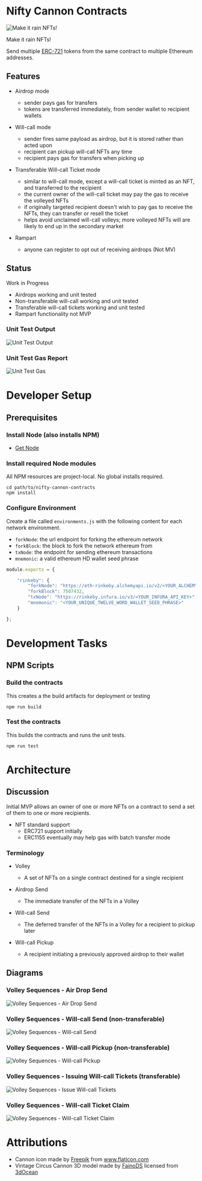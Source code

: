 # Nifty Cannon Contracts
![Make it rain NFTs!](images/banner-800x200.png)

Make it rain NFTs!

Send multiple [ERC-721](http://erc721.org/) tokens from the same contract to multiple Ethereum addresses. 

## Features
* Airdrop mode 
  - sender pays gas for transfers
  - tokens are transferred immediately, from sender wallet to recipient wallets
  
* Will-call mode
  - sender fires same payload as airdrop, but it is stored rather than acted upon
  - recipient can pickup will-call NFTs any time
  - recipient pays gas for transfers when picking up

* Transferable Will-call Ticket mode
  - similar to will-call mode, except a will-call ticket is minted as an NFT, and transferred to the recipient
  - the current owner of the will-call ticket may pay the gas to receive the volleyed NFTs
  - if originally targeted recipient doesn't wish to pay gas to receive the NFTs, they can transfer or resell the ticket
  - helps avoid unclaimed will-call volleys; more volleyed NFTs will are likely to end up in the secondary market
  
* Rampart
  - anyone can register to opt out of receiving airdrops (Not MV)

## Status
Work in Progress
* Airdrops working and unit tested
* Non-transferable will-call working and unit tested
* Transferable will-call tickets working and unit tested
* Rampart functionality not MVP

### Unit Test Output
![Unit Test Output](images/Unit_Test_Output.png)

### Unit Test Gas Report
![Unit Test Gas](images/Unit_Test_Gas.png)

# Developer Setup
## Prerequisites
### Install Node (also installs NPM)
 * [Get Node](https://nodejs.org/en/download/)

### Install required Node modules
All NPM resources are project-local. No global installs required. 

```
cd path/to/nifty-cannon-contracts
npm install
```

### Configure Environment
Create a file called `environments.js` with the following content for each network environment.
* `forkNode`: the url endpoint for forking the ethereum network
* `forkBlock`: the block to fork the network ethereum from
* `txNode`: the endpoint for sending ethereum transactions
* `mnemonic`: a valid ethereum HD wallet seed phrase

```javascript
module.exports = {

    "rinkeby": {
        "forkNode": "https://eth-rinkeby.alchemyapi.io/v2/<YOUR_ALCHEMY_API_KEY>",
        "forkBlock": 7507432,
        "txNode": "https://rinkeby.infura.io/v3/<YOUR_INFURA_API_KEY>",
        "mnemonic": "<YOUR_UNIQUE_TWELVE_WORD_WALLET_SEED_PHRASE>"
    }

};
```

# Development Tasks
## NPM Scripts
### Build the contracts
This creates a the build artifacts for deployment or testing

```npm run build```

### Test the contracts
This builds the contracts and runs the unit tests.

```npm run test```

# Architecture
## Discussion
Initial MVP allows an owner of one or more NFTs on a contract to send a set of them to one or more recipients.

* NFT standard support
  - ERC721 support initially
  - ERC1155 eventually may help gas with batch transfer mode

### Terminology
* Volley
  - A set of NFTs on a single contract destined for a single recipient
    
* Airdrop Send
  - The immediate transfer of the NFTs in a Volley
  
* Will-call Send
  - The deferred transfer of the NFTs in a Volley for a recipient to pickup later
  
* Will-call Pickup
  - A recipient initiating a previously approved airdrop to their wallet

## Diagrams
### Volley Sequences - Air Drop Send
![Volley Sequences - Air Drop Send](images/Volley_Sequences-Air_Drop_Send.png)

### Volley Sequences - Will-call Send (non-transferable)
![Volley Sequences - Will-call Send](images/Volley_Sequences-Will_Call_Send.png)

### Volley Sequences - Will-call Pickup (non-transferable)
![Volley Sequences - Will-call Pickup](images/Volley_Sequences-Will_Call_Pickup.png)

### Volley Sequences - Issuing Will-call Tickets (transferable)
![Volley Sequences - Issue Will-call Tickets](images/Volley_Sequences-Issue_Will_Call_Tickets.png)

### Volley Sequences - Will-call Ticket Claim
![Volley Sequences - Will-call Ticket Claim](images/Volley_Sequences-Will_Call_Ticket_Claim.png)

# Attributions
* Cannon icon made by <a href="https://www.flaticon.com/authors/freepik" title="Freepik">Freepik</a> from <a href="https://www.flaticon.com/" title="Flaticon">www.flaticon.com</a></div>
* Vintage Circus Cannon 3D model made by <a href="https://3docean.net/user/fainods">FainoDS</a> licensed from  <a href="https://3docean.net/">3dOcean</a>